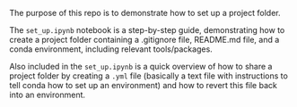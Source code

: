 The purpose of this repo is to demonstrate how to set up a project folder.

The `set_up.ipynb` notebook is a step-by-step guide, demonstrating how to create a project folder containing a .gitignore file, README.md file, and a conda environment, including relevant tools/packages.

Also included in the `set_up.ipynb` is a quick overview of how to share a project folder by creating a `.yml` file (basically a text file with instructions to tell conda how to set up an environment) and how to revert this file back into an environment. 